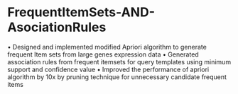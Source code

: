 # FrequentItemSets-AND-AsociationRules
•	Designed and implemented modified Apriori algorithm to generate frequent Item sets from large genes expression data
•	Generated association rules from frequent itemsets for query templates using minimum support and confidence value
•	Improved the performance of apriori algorithm by 10x by pruning technique for unnecessary candidate frequent items
